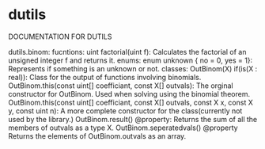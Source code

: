 # dutils
DOCUMENTATION FOR DUTILS

dutils.binom:
  fucntions:
    uint factorial(uint f):
      Calculates the factorial of an unsigned integer f and returns it.
  enums:
    enum unknown { no = 0, yes = 1}:
      Represents if something is an unknown or not.
  classes:
    OutBinom(X) if(is(X : real)):
      Class for the output of functions involving binomials.
      OutBinom.this(const uint[] coefficiant, const X[] outvals):
        The orginal constructor for OutBinom. Used when solving using the binomial theorem.
      OutBinom.this(const uint[] coefficiant, const X[] outvals, const X x, const X y, const uint n):
        A more complete constructor for the class(currently not used by the library.)
      OutBinom.result() @property:
        Returns the sum of all the members of outvals as a type X.
      OutBinom.seperatedvals() @property
        Returns the elements of OutBinom.outvals as an array.
      
